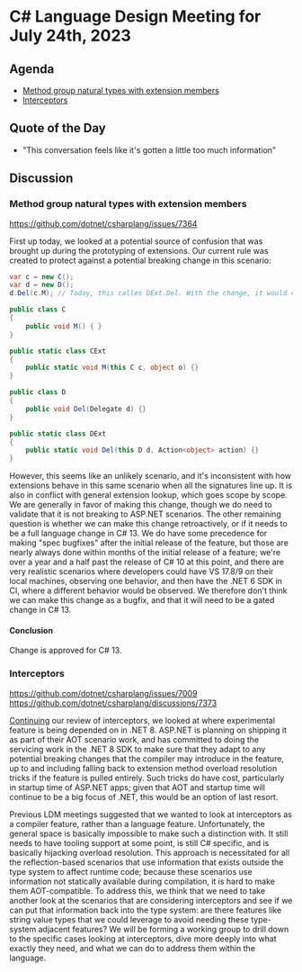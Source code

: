 # C# Language Design Meeting for July 24th, 2023

## Agenda

- [Method group natural types with extension members](#method-group-natural-types-with-extension-members)
- [Interceptors](#interceptors)

## Quote of the Day

- "This conversation feels like it's gotten a little too much information"

## Discussion

### Method group natural types with extension members

https://github.com/dotnet/csharplang/issues/7364

First up today, we looked at a potential source of confusion that was brought up during the prototyping of extensions. Our current rule was
created to protect against a potential breaking change in this scenario:

```cs
var c = new C();
var d = new D();
d.Del(c.M); // Today, this calles DExt.Del. With the change, it would call D.Del

public class C
{
    public void M() { }
}

public static class CExt
{
    public static void M(this C c, object o) {}
}

public class D
{
    public void Del(Delegate d) {}
}

public static class DExt
{
    public static void Del(this D d, Action<object> action) {}
}
```

However, this seems like an unlikely scenario, and it's inconsistent with how extensions behave in this same scenario when all the signatures line up.
It is also in conflict with general extension lookup, which goes scope by scope. We are generally in favor of making this change, though we do need to
validate that it is not breaking to ASP.NET scenarios. The other remaining question is whether we can make this change retroactively, or if it needs to
be a full language change in C# 13. We do have some precedence for making "spec bugfixes" after the initial release of the feature, but those are nearly
always done within months of the initial release of a feature; we're over a year and a half past the release of C# 10 at this point, and there are very
realistic scenarios where developers could have VS 17.8/9 on their local machines, observing one behavior, and then have the .NET 6 SDK in CI, where a
different behavior would be observed. We therefore don't think we can make this change as a bugfix, and that it will need to be a gated change in C# 13.

#### Conclusion

Change is approved for C# 13.

### Interceptors

https://github.com/dotnet/csharplang/issues/7009  
https://github.com/dotnet/csharplang/discussions/7373

[Continuing](LDM-2023-07-12.md#interceptors) our review of interceptors, we looked at where experimental feature is being depended on in .NET 8.
ASP.NET is planning on shipping it as part of their AOT scenario work, and has committed to doing the servicing work in the .NET 8 SDK to make sure
that they adapt to any potential breaking changes that the compiler may introduce in the feature, up to and including falling back to extension method
overload resolution tricks if the feature is pulled entirely. Such tricks do have cost, particularly in startup time of ASP.NET apps; given that AOT
and startup time will continue to be a big focus of .NET, this would be an option of last resort.

Previous LDM meetings suggested that we wanted to look at interceptors as a compiler feature, rather than a language feature. Unfortunately, the general
space is basically impossible to make such a distinction with. It still needs to have tooling support at some point, is still C# specific, and is basically
hijacking overload resolution. This approach is necessitated for all the reflection-based scenarios that use information that exists outside the type
system to affect runtime code; because these scenarios use information not statically available during compilation, it is hard to make them AOT-compatible.
To address this, we think that we need to take another look at the scenarios that are considering interceptors and see if we can put that information back
into the type system: are there features like string value types that we could leverage to avoid needing these type-system adjacent features? We will be
forming a working group to drill down to the specific cases looking at interceptors, dive more deeply into what exactly they need, and what we can do to
address them within the language.
